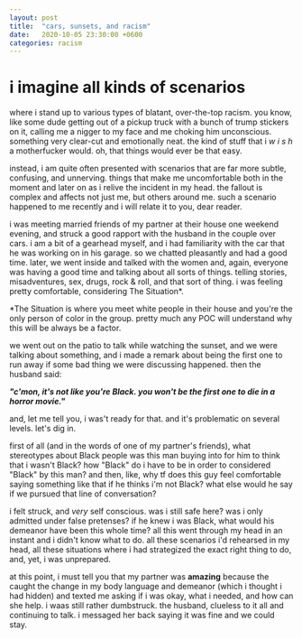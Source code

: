 ```yaml
---
layout: post
title:  "cars, sunsets, and racism"
date:   2020-10-05 23:30:00 +0600
categories: racism
---
```

# i imagine all kinds of scenarios
where i stand up to various types of blatant, over-the-top racism. you know, like some dude getting out of a pickup truck with a bunch of trump stickers on it, calling me a nigger to my face and me choking him unconscious. 
something very clear-cut and emotionally neat. 
the kind of stuff that i _w i s h_ a motherfucker would. oh, that things would ever be that easy.

instead, i am quite often presented with scenarios that are far more subtle, confusing, and unnerving. things that make me uncomfortable both in the moment and later on as i relive the incident in my head.
the fallout is complex and affects not just me, but others around me.
such a scenario happened to me recently and i will relate it to you, dear reader.

i was meeting married friends of my partner at their house one weekend evening, and struck a good rapport with the husband in the couple over cars. 
i am a bit of a gearhead myself, and i had familiarity with the car that he was working on in his garage. so we chatted pleasantly and had a good time. later, we went inside and talked with the women and, again, everyone was having a good time and talking about all sorts of things. telling stories, misadventures, sex, drugs, rock & roll, and that sort of thing. i was feeling pretty comfortable, considering The Situation*.

*The Situation is where you meet white people in their house and you're the only person of color in the group. pretty much any POC will understand why this will be always be a factor.

we went out on the patio to talk while watching the sunset, and we were talking about something, and i made a remark about being the first one to run away if some bad thing we were discussing happened. then the husband said:

***"c'mon, it's not like you're Black. you won't be the first one to die in a horror movie."***

and, let me tell you, i was't ready for that. and it's problematic on several levels. let's dig in.

first of all (and in the words of one of my partner's friends), what stereotypes about Black people was this man buying into for him to think that i wasn't Black? how "Black" do i have to be in order to considered "Black" by this man? and then, like, why tf does this guy feel comfortable saying something like that if he thinks i'm not Black? what else would he say if we pursued that line of conversation?

i felt struck, and _very_ self conscious. was i still safe here? was i only admitted under false pretenses? if he knew i was Black, what would his demeanor have been this whole time? all this went through my head in an instant and i didn't know what to do. all these scenarios i'd rehearsed in my head, all these situations where i had strategized the exact right thing to do, and, yet, i was unprepared.

at this point, i must tell you that my partner was **amazing** because the caught the change in my body language and demeanor (which i thought i had hidden) and texted me asking if i was okay, what i needed, and how can she help. i waas still rather dumbstruck. the husband, clueless to it all and continuing to talk. i messaged her back saying it was fine and we could stay. 